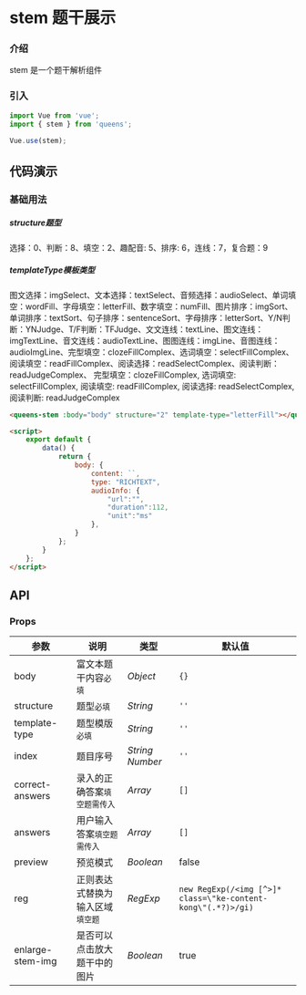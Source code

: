 # stem 题干展示

### 介绍

stem 是一个题干解析组件

### 引入

```js
import Vue from 'vue';
import { stem } from 'queens';

Vue.use(stem);
```

## 代码演示

### 基础用法

##### structure题型
选择：0、判断：8、填空：2、趣配音: 5、排序: 6，连线：7，复合题：9 

##### templateType模板类型
图文选择：imgSelect、文本选择：textSelect、音频选择：audioSelect、单词填空：wordFill、字母填空：letterFill、数字填空：numFill、图片排序：imgSort、单词排序：textSort、句子排序：sentenceSort、字母排序：letterSort、Y/N判断：YNJudge、T/F判断：TFJudge、文文连线：textLine、图文连线：imgTextLine、音文连线：audioTextLine、图图连线：imgLine、音图连线：audioImgLine、完型填空：clozeFillComplex、选词填空：selectFillComplex、阅读填空：readFillComplex、阅读选择：readSelectComplex、阅读判断：readJudgeComplex、 完型填空：clozeFillComplex, 选词填空: selectFillComplex, 阅读填空: readFillComplex, 阅读选择: readSelectComplex, 阅读判断: readJudgeComplex

```html
<queens-stem :body="body" structure="2" template-type="letterFill"></queens-stem>

<script>
    export default {
        data() {
            return {
                body: {
                    content: ``,
                    type: "RICHTEXT",
                    audioInfo: {
                        "url":"",
                        "duration":112,
                        "unit":"ms"
                    },
                }
            };
        }
    };
</script>
```

## API

### Props

| 参数 | 说明           | 类型     | 默认值 |
|------|----------------|----------|--------|
| body | 富文本题干内容`必填` | *Object* | `{}`   |
| structure | 题型`必填` | *String* | `''`   |
| template-type | 题型模版`必填` | *String* | `''`   |
| index | 题目序号 | *String Number* | `''`   |
| correct-answers | 录入的正确答案`填空题需传入` | *Array* | `[]`   |
| answers | 用户输入答案`填空题需传入` | *Array* | `[]`   |
| preview | 预览模式 | *Boolean* | false |
| reg | 正则表达式替换为输入区域`填空题` | *RegExp* | `new RegExp(/<img [^>]* class=\"ke-content-kong\"(.*?)>/gi)` |
| enlarge-stem-img | 是否可以点击放大题干中的图片 | *Boolean* | true |
